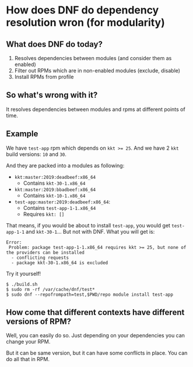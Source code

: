 # How does DNF do dependency resolution wron (for modularity)

## What does DNF do today?

1. Resolves dependencies between modules (and consider them as enabled)
2. Filter out RPMs which are in non-enabled modules (exclude, disable)
3. Install RPMs from profile

## So what's wrong with it?

It resolves dependencies between modules and rpms at different points of time.

## Example

We have `test-app` rpm which depends on `kkt >= 25`. And we have 2 `kkt`
build versions: `10` and `30`.

And they are packed into a modules as following:

* `kkt:master:2019:deadbeef:x86_64`
  * Contains `kkt-30-1.x86_64`
* `kkt:master:2019:bbadbeef:x86_64`
  * Contains `kkt-10-1.x86_64`
* `test-app:master:2019:deadbeef:x86_64`:
  * Contains `test-app-1-1.x86_64`
  * Requires `kkt: []`

That means, if you would be about to install `test-app`, you would get
`test-app-1-1` and `kkt-30-1`… But not with DNF. What you will get is:

```
Error:
 Problem: package test-app-1-1.x86_64 requires kkt >= 25, but none of the providers can be installed
  - conflicting requests
  - package kkt-30-1.x86_64 is excluded
```

Try it yourself!

```
$ ./build.sh
$ sudo rm -rf /var/cache/dnf/test*
$ sudo dnf --repofrompath=test,$PWD/repo module install test-app
```

## How come that different contexts have different versions of RPM?

Well, you can easily do so. Just depending on your dependencies you can change
your RPM.

But it can be same version, but it can have some conflicts in place.
You can do all that in RPM.

